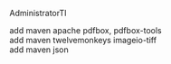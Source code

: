 AdministratorTI

add maven apache pdfbox, pdfbox-tools </br>
add maven twelvemonkeys imageio-tiff </br>
add maven json
